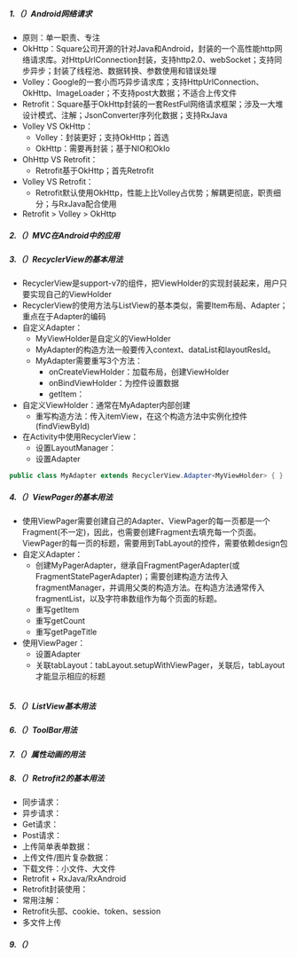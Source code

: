##### 1.（）Android网络请求

- 原则：单一职责、专注
- OkHttp：Square公司开源的针对Java和Android，封装的一个高性能http网络请求库。对HttpUrlConnection封装，支持http2.0、webSocket；支持同步异步；封装了线程池、数据转换、参数使用和错误处理
- Volley：Google的一套小而巧异步请求库；支持HttpUrlConnection、OkHttp、ImageLoader；不支持post大数据；不适合上传文件
- Retrofit：Square基于OkHttp封装的一套RestFul网络请求框架；涉及一大堆设计模式、注解；JsonConverter序列化数据；支持RxJava
- Volley VS OkHttp：
  - Volley：封装更好；支持OkHttp；首选
  - OkHttp：需要再封装；基于NIO和OkIo
- OhHttp VS Retrofit：
  - Retrofit基于OkHttp；首先Retrofit
- Volley VS Retrofit：
  - Retrofit默认使用OkHttp，性能上比Volley占优势；解耦更彻底，职责细分；与RxJava配合使用
- Retrofit > Volley > OkHttp

##### 2.（）MVC在Android中的应用

##### 3.（）RecyclerView的基本用法

- RecyclerView是support-v7的组件，把ViewHolder的实现封装起来，用户只要实现自己的ViewHolder
- RecyclerView的使用方法与ListView的基本类似，需要Item布局、Adapter；重点在于Adapter的编码
- 自定义Adapter：
  - MyViewHolder是自定义的ViewHolder
  - MyAdapter的构造方法一般要传入context、dataList和layoutResId。
  - MyAdapter需要重写3个方法：
    - onCreateViewHolder：加载布局，创建ViewHolder
    - onBindViewHolder：为控件设置数据
    - getItem：
- 自定义ViewHolder：通常在MyAdapter内部创建
  - 重写构造方法：传入itemView，在这个构造方法中实例化控件(findViewById)
- 在Activity中使用RecyclerView：
  - 设置LayoutManager：
  - 设置Adapter
```JAVA
public class MyAdapter extends RecyclerView.Adapter<MyViewHolder> { }
```


##### 4.（）ViewPager的基本用法

- 使用ViewPager需要创建自己的Adapter、ViewPager的每一页都是一个Fragment(不一定)，因此，也需要创建Fragment去填充每一个页面。ViewPager的每一页的标题，需要用到TabLayout的控件，需要依赖design包
- 自定义Adapter：
  - 创建MyPagerAdapter，继承自FragmentPagerAdapter(或FragmentStatePagerAdapter)；需要创建构造方法传入fragmentManager，并调用父类的构造方法。在构造方法通常传入fragmentList，以及字符串数组作为每个页面的标题。
  - 重写getItem
  - 重写getCount
  - 重写getPageTitle
- 使用ViewPager：
  - 设置Adapter
  - 关联tabLayout：tabLayout.setupWithViewPager，关联后，tabLayout才能显示相应的标题

```
```

##### 5.（）ListView基本用法


##### 6.（）ToolBar用法


##### 7.（）属性动画的用法

##### 8.（）Retrofit2的基本用法

- 同步请求：
- 异步请求：
- Get请求：
- Post请求：
- 上传简单表单数据：
- 上传文件/图片复杂数据：
- 下载文件：小文件、大文件
- Retrofit + RxJava/RxAndroid
- Retrofit封装使用：
- 常用注解：
- Retrofit头部、cookie、token、session
- 多文件上传


##### 9.（）